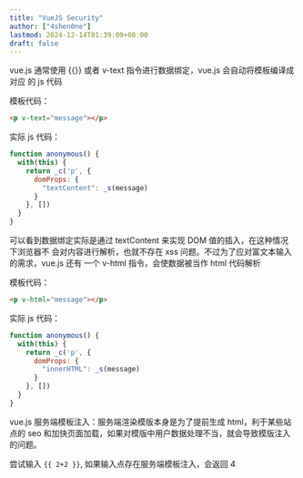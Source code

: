 ```yaml
---
title: "VueJS Security"
author: ["4shen0ne"]
lastmod: 2024-12-14T01:39:09+08:00
draft: false
---
```


vue.js 通常使用 {{}} 或者 v-text 指令进行数据绑定，vue.js 会自动将模板编译成对应
的 js 代码

模板代码：

```html
<p v-text="message"></p>
```

实际 js 代码：

```javascript
function anonymous() {
  with(this) {
    return _c('p', {
      domProps: {
        "textContent": _s(message)
      }
    }, [])
  }
}
```

可以看到数据绑定实际是通过 textContent 来实现 DOM 值的插入，在这种情况下浏览器不
会对内容进行解析，也就不存在 xss 问题。不过为了应对富文本输入的需求，vue.js 还有
一个 v-html 指令，会使数据被当作 html 代码解析

模板代码：

```html
<p v-html="message"></p>
```

实际 js 代码：

```js
function anonymous() {
  with(this) {
    return _c('p', {
      domProps: {
        "innerHTML": _s(message)
      }
    }, [])
  }
}
```

vue.js 服务端模板注入：服务端渲染模版本身是为了提前生成 html，利于某些站点的 seo
和加快页面加载，如果对模版中用户数据处理不当，就会导致模版注入的问题。

尝试输入 `{{ 2+2 }}`, 如果输入点存在服务端模板注入，会返回 4
